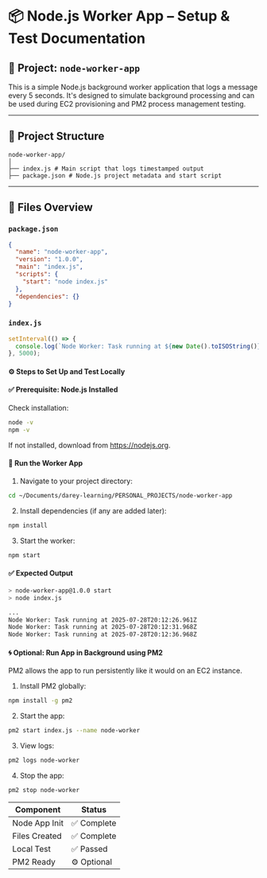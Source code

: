 # 📦 Node.js Worker App – Setup & Test Documentation

## 🧾 Project: `node-worker-app`

This is a simple Node.js background worker application that logs a message every 5 seconds. It's designed to simulate background processing and can be used during EC2 provisioning and PM2 process management testing.

---

## 📁 Project Structure

```
node-worker-app/
│
├── index.js # Main script that logs timestamped output
├── package.json # Node.js project metadata and start script
```


---

## 📄 Files Overview

### `package.json`

```json
{
  "name": "node-worker-app",
  "version": "1.0.0",
  "main": "index.js",
  "scripts": {
    "start": "node index.js"
  },
  "dependencies": {}
}
```

### `index.js`

```js
setInterval(() => {
  console.log(`Node Worker: Task running at ${new Date().toISOString()}`);
}, 5000);
```
#### ⚙️ Steps to Set Up and Test Locally
#### ✅ Prerequisite: Node.js Installed

Check installation:

```bash
node -v
npm -v
```

If not installed, download from https://nodejs.org.

#### 🚀 Run the Worker App
1. Navigate to your project directory:

```bash
cd ~/Documents/darey-learning/PERSONAL_PROJECTS/node-worker-app
```
2. Install dependencies (if any are added later):

```bash
npm install
```
3. Start the worker:

```bash
npm start
```

#### ✅ Expected Output

```bash
> node-worker-app@1.0.0 start
> node index.js

...
Node Worker: Task running at 2025-07-28T20:12:26.961Z
Node Worker: Task running at 2025-07-28T20:12:31.968Z
Node Worker: Task running at 2025-07-28T20:12:36.968Z
```

#### 🌀 Optional: Run App in Background using PM2
PM2 allows the app to run persistently like it would on an EC2 instance.

1. Install PM2 globally:

```bash
npm install -g pm2
```
2. Start the app:

```bash
pm2 start index.js --name node-worker
```

3. View logs:

```bash
pm2 logs node-worker
```

4. Stop the app:

```bash
pm2 stop node-worker
```

| Component     | Status      |
| ------------- | ----------- |
| Node App Init | ✅ Complete |
| Files Created | ✅ Complete |
| Local Test    | ✅ Passed   |
| PM2 Ready     | ⚙️ Optional |
